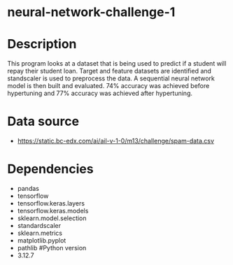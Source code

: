 # neural-network-challenge-1
# Description
This program looks at a dataset that is being used to predict if a student will repay their student loan.  Target and feature datasets are identified and standscaler is used to preprocess the data.  A sequential neural network model is then built and evaluated.  74% accuracy was achieved before hypertuning and 77% accuracy was achieved after hypertuning.   
# Data source
- https://static.bc-edx.com/ai/ail-v-1-0/m13/challenge/spam-data.csv
# Dependencies
- pandas
- tensorflow
- tensorflow.keras.layers
- tensorflow.keras.models
- sklearn.model.selection
- standardscaler
- sklearn.metrics
- matplotlib.pyplot
- pathlib
#Python version
- 3.12.7
